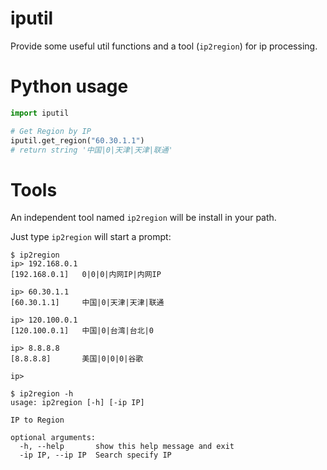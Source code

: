 # iputil

Provide some useful util functions and a tool (`ip2region`) for ip processing.

# Python usage

```python
import iputil

# Get Region by IP
iputil.get_region("60.30.1.1")
# return string '中国|0|天津|天津|联通'
```

# Tools

An independent tool named `ip2region` will be install in your path.

Just type `ip2region` will start a prompt:
```shell
$ ip2region
ip> 192.168.0.1
[192.168.0.1]   0|0|0|内网IP|内网IP

ip> 60.30.1.1
[60.30.1.1]     中国|0|天津|天津|联通

ip> 120.100.0.1
[120.100.0.1]   中国|0|台湾|台北|0

ip> 8.8.8.8
[8.8.8.8]       美国|0|0|0|谷歌

ip> 
```

```shell
$ ip2region -h
usage: ip2region [-h] [-ip IP]

IP to Region

optional arguments:
  -h, --help       show this help message and exit
  -ip IP, --ip IP  Search specify IP
```
